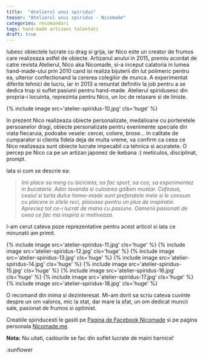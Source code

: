 ```yaml
---
title:  "Atelierul unui spiridus"
teaser: "Atelierul unui spiridus - Nicomade"
categories: recomandari
tags: hand-made artizani talentati
draft: true
---
```


Iubesc obiectele lucrate cu drag si grija, iar Nico este un creator de frumos care realizeaza astfel de obiecte.
Artizanul anului in 2015, premiu acordat de catre revista Atelierul, Nico aka Nicomade, si-a inceput calatoria in lumea hand-made-ului prin 2010 cand isi realiza bijuterii din lut polimeric pentru ea, ulterior confectionand la cererea colegilor de munca.
A experimentat diferite tehnici de lucru, iar in 2013 a renuntat definitiv la job pentru a se dedica trup si suflet pasiunii pentru hand-made.
Atelierul spiridusesc din propria-i locuinta, reprezinta pentru Nico, un loc de relaxare si de liniste.

{% include image src='atelier-spiridus-10.jpg' cls='huge' %}

In prezent Nico realizeaza obiecte personalizate, medalioane cu porteretele persoanelor dragi, obiecte personalizate pentru evenimente speciale din viata fiecaruia, podoabe vesele: cercei, coliere, brose…
In calitate de cumparator si clienta fidela deja de multa vreme, va confirm ca ceea ce Nico realizeaza sunt obiecte lucrate impecabil ca tehnica si acuratete.
O percep pe Nico ca pe un artizan japonez de ikebana :) meticulos, disciplinat, prompt.

Iata si cum se descrie ea:

> *Imi place sa merg cu bicicleta, sa fac sport, sa cos, sa experimentez in bucatarie.
> Ador lavanda si culoarea galben mustar.
> Cafeaua, ceaiul si turta dulce home-made sunt preferatele mele si le consum cu placere in zilele reci, ploioase pentru un plus de inspiratie.
> Apreciez tot ce-i lucrat de mana cu pasiune. Oamenii pasionati de ceea ce fac ma inspira si motiveaza.*

I-am cerut cateva poze reprezentative pentru acest articol si iata ce minunatii am primit.

{% include image src='atelier-spiridus-11.jpg' cls='huge' %}
{% include image src='atelier-spiridus-12.jpg' cls='huge' %}
{% include image src='atelier-spiridus-13.jpg' cls='huge' %}
{% include image src='atelier-spiridus-14.jpg' cls='huge' %}
{% include image src='atelier-spiridus-15.jpg' cls='huge' %}
{% include image src='atelier-spiridus-16.jpg' cls='huge' %}
{% include image src='atelier-spiridus-17.jpg' cls='huge' %}
{% include image src='atelier-spiridus-18.jpg' cls='huge' %}

O recomand din inima si dezinteresat. Mi-am dorit sa scriu cateva cuvinte despre un om valoros, mic la stat, dar mare la sfat, un om dedicat muncii sale, pasionat de frumos si optimist.

Creatiile spiriducesti le gasiti pe [Pagina de Facebook Nicomade](https://www.facebook.com/nicomadero-158364987540717/) si pe pagina personala [Nicomade.me](http://nicomade.me).

**Nota:** Nu uitati, cadourile se fac din suflet lucrate de maini harnice!

:sunflower
